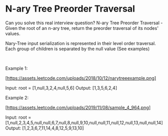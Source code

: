 # N-ary Tree Preorder Traversal

Can you solve this real interview question? N-ary Tree Preorder Traversal - Given the root of an n-ary tree, return the preorder traversal of its nodes' values.

Nary-Tree input serialization is represented in their level order traversal. Each group of children is separated by the null value (See examples)

 

Example 1:

[https://assets.leetcode.com/uploads/2018/10/12/narytreeexample.png]


Input: root = [1,null,3,2,4,null,5,6]
Output: [1,3,5,6,2,4]


Example 2:

[https://assets.leetcode.com/uploads/2019/11/08/sample_4_964.png]


Input: root = [1,null,2,3,4,5,null,null,6,7,null,8,null,9,10,null,null,11,null,12,null,13,null,null,14]
Output: [1,2,3,6,7,11,14,4,8,12,5,9,13,10]